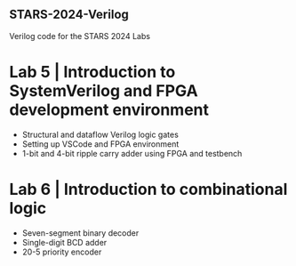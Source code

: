 ## STARS-2024-Verilog
Verilog code for the STARS 2024 Labs
# Lab 5 | Introduction to SystemVerilog and FPGA development environment
- Structural and dataflow Verilog logic gates
- Setting up VSCode and FPGA environment
- 1-bit and 4-bit ripple carry adder using FPGA and testbench
# Lab 6 | Introduction to combinational logic
- Seven-segment binary decoder
- Single-digit BCD adder
- 20-5 priority encoder
